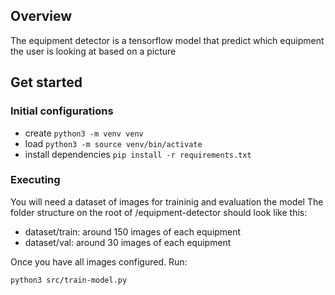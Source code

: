 ## Overview
The equipment detector is a tensorflow model that predict which equipment the user is looking at based on a picture

## Get started

### Initial configurations

- create `python3 -m venv venv`
- load `python3 -m source venv/bin/activate`
- install dependencies `pip install -r requirements.txt`


### Executing

You will need a dataset of images for traininig and evaluation the model
The folder structure on the root of /equipment-detector should look like this:
- dataset/train: around 150 images of each equipment
- dataset/val: around 30 images of each equipment

Once you have all images configured. Run:

`python3 src/train-model.py`

